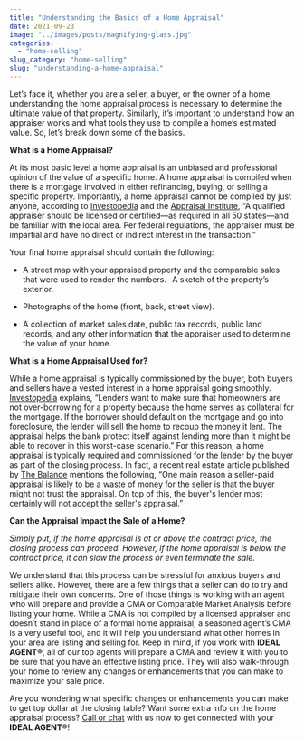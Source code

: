 ```yaml
---
title: "Understanding the Basics of a Home Appraisal"
date: 2021-09-23
image: "../images/posts/magnifying-glass.jpg"
categories:
  - "home-selling"
slug_category: "home-selling"
slug: "understanding-a-home-appraisal"
---
```


Let’s face it, whether you are a seller, a buyer, or the owner of a home, understanding the home appraisal process is
necessary to determine the ultimate value of that property. Similarly, it’s important to understand how an appraiser
works and what tools they use to compile a home’s estimated value. So, let’s break down some of the basics.

**What is a Home Appraisal?**

At its most basic level a home appraisal is an unbiased and professional opinion of the value of a specific home. A home
appraisal is compiled when there is a mortgage involved in either refinancing, buying, or selling a specific property.
Importantly, a home appraisal cannot be compiled by just anyone, according
to [Investopedia](https://www.investopedia.com/articles/pf/12/home-appraisals.asp) and
the [Appraisal Institute](https://www.appraisalinstitute.org/assets/1/7/FAQs_appraisals_and_appraisers_11_9_15.pdf), “A
qualified appraiser should be licensed or certified—as required in all 50 states—and be familiar with the local area.
Per federal regulations, the appraiser must be impartial and have no direct or indirect interest in the transaction.”

Your final home appraisal should contain the following:

- A street map with your appraised property and the comparable sales that were used to render the numbers.- A sketch of
                                                                                                            the
                                                                                                            property’s
                                                                                                            exterior.

- Photographs of the home (front, back, street view).

- A collection of market sales date, public tax records, public land records, and any other information that the
  appraiser used to determine the value of your home.

**What is a Home Appraisal Used for?**

While a home appraisal is typically commissioned by the buyer, both buyers and sellers have a vested interest in a home
appraisal going smoothly. [Investopedia](https://www.investopedia.com/articles/pf/12/home-appraisals.asp) explains,
“Lenders want to make sure that homeowners are not over-borrowing for a property because the home serves as collateral
for the mortgage. If the borrower should default on the mortgage and go into foreclosure, the lender will sell the home
to recoup the money it lent. The appraisal helps the bank protect itself against lending more than it might be able to
recover in this worst-case scenario.” For this reason, a home appraisal is typically required and commissioned for the
lender by the buyer as part of the closing process. In fact, a recent real estate article published
by [The Balance](https://www.thebalance.com/should-home-sellers-hire-an-appraiser-1799007) mentions the following, “One
main reason a seller-paid appraisal is likely to be a waste of money for the seller is that the buyer might not trust
the appraisal. On top of this, the buyer's lender most certainly will not accept the seller's appraisal.”

**Can the Appraisal Impact the Sale of a Home?**

_Simply put, if the home appraisal is at or above the contract price, the closing process can proceed. However, if the
home appraisal is below the contract price, it can slow the process or even terminate the sale._

We understand that this process can be stressful for anxious buyers and sellers alike. However, there are a few things
that a seller can do to try and mitigate their own concerns. One of those things is working with an agent who will
prepare and provide a CMA or Comparable Market Analysis before listing your home. While a CMA is not compiled by a
licensed appraiser and doesn’t stand in place of a formal home appraisal, a seasoned agent’s CMA is a very useful tool,
and it will help you understand what other homes in your area are listing and selling for. Keep in mind, if you work
with **IDEAL AGENT®**, all of our top agents will prepare a CMA and review it with you to be sure that you have an
effective listing price. They will also walk-through your home to review any changes or enhancements that you can make
to maximize your sale price.

Are you wondering what specific changes or enhancements you can make to get top dollar at the closing table? Want some
extra info on the home appraisal process? [Call or chat](https://idealagent.com/) with us now to get connected with your
**IDEAL AGENT®**!
